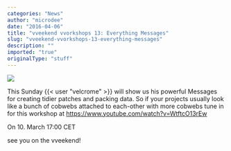 ```yaml
---
categories: "News"
author: "microdee"
date: "2016-04-06"
title: "vveekend vvorkshops 13: Everything Messages"
slug: "vveekend-vvorkshops-13-everything-messages"
description: ""
imported: "true"
originalType: "stuff"
---
```



![](IntroRenderer_2016.04.06-21.43.39.png) 

This Sunday {{< user "velcrome" >}} will show us his powerful Messages for creating tidier patches and packing data. So if your projects usually look like a bunch of cobwebs attached to each-other with more cobwebs tune in for this workshop at https://www.youtube.com/watch?v=WtftcO13rEw

On 10. March 17:00 CET

see you on the vveekend!